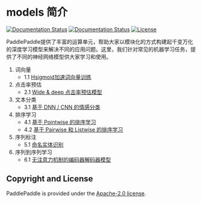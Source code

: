 # models 简介

[![Documentation Status](https://img.shields.io/badge/docs-latest-brightgreen.svg?style=flat)](https://github.com/PaddlePaddle/models)
[![Documentation Status](https://img.shields.io/badge/中文文档-最新-brightgreen.svg)](https://github.com/PaddlePaddle/models)
[![License](https://img.shields.io/badge/license-Apache%202-blue.svg)](LICENSE)

PaddlePaddle提供了丰富的运算单元，帮助大家以模块化的方式构建起千变万化的深度学习模型来解决不同的应用问题。这里，我们针对常见的机器学习任务，提供了不同的神经网络模型供大家学习和使用。


1. 词向量
    - 1.1 [Hsigmoid加速词向量训练](https://github.com/PaddlePaddle/models/tree/develop/word_embedding)
2. 点击率预估
    - 2.1 [Wide & deep 点击率预估模型](https://github.com/PaddlePaddle/models/tree/develop/ctr)
3. 文本分类
    - 3.1 [基于 DNN / CNN 的情感分类](https://github.com/PaddlePaddle/models/tree/develop/text_classification)
4. 排序学习
    - 4.1 [基于 Pointwise 的排序学习](https://github.com/PaddlePaddle/book/blob/develop/05.recommender_system/README.cn.md)
    - 4.2 [基于 Pairwise 和 Listwise 的排序学习](https://github.com/PaddlePaddle/models/tree/develop/ltr)
5. 序列标注
    - 5.1 [命名实体识别](https://github.com/PaddlePaddle/models/tree/develop/sequence_tagging_for_ner)
6. 序列到序列学习
    - 6.1 [无注意力机制的编码器解码器模型](https://github.com/PaddlePaddle/models/tree/develop/nmt_without_attention)

## Copyright and License
PaddlePaddle is provided under the [Apache-2.0 license](LICENSE).
